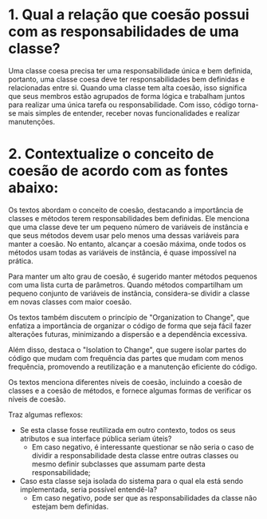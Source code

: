 # 1. Qual a relação que coesão possui com as responsabilidades de uma classe?

Uma classe coesa precisa ter uma responsabilidade única e bem definida, portanto, uma classe coesa deve ter responsabilidades bem definidas e relacionadas entre si. Quando uma classe tem alta coesão, isso significa que seus membros estão agrupados de forma lógica e trabalham juntos para realizar uma única tarefa ou responsabilidade. Com isso, código torna-se mais simples de entender, receber novas funcionalidades e realizar manutenções.

# 2. Contextualize o conceito de coesão de acordo com as fontes abaixo:

Os textos abordam o conceito de coesão, destacando a importância de classes e métodos terem responsabilidades bem definidas. Ele menciona que uma classe deve ter um pequeno número de variáveis de instância e que seus métodos devem usar pelo menos uma dessas variáveis para manter a coesão. No entanto, alcançar a coesão máxima, onde todos os métodos usam todas as variáveis de instância, é quase impossível na prática.

Para manter um alto grau de coesão, é sugerido manter métodos pequenos com uma lista curta de parâmetros. Quando métodos compartilham um pequeno conjunto de variáveis de instância, considera-se dividir a classe em novas classes com maior coesão.

Os textos também discutem o princípio de "Organization to Change", que enfatiza a importância de organizar o código de forma que seja fácil fazer alterações futuras, minimizando a dispersão e a dependência excessiva.

Além disso, destaca o "Isolation to Change", que sugere isolar partes do código que mudam com frequência das partes que mudam com menos frequência, promovendo a reutilização e a manutenção eficiente do código.

Os textos menciona diferentes níveis de coesão, incluindo a coesão de classes e a coesão de métodos, e fornece algumas formas de verificar os níveis de coesão. 

Traz algumas reflexos:

* Se esta classe fosse reutilizada em outro contexto, todos os seus atributos e sua
interface pública seriam úteis?
    * Em caso negativo, é interessante questionar se não seria o caso de dividir a responsabilidade desta classe entre outras classes ou mesmo definir subclasses que assumam parte desta responsabilidade;
* Caso esta classe seja isolada do sistema para o qual ela está sendo implementada, seria possível entendê-la?
    * Em caso negativo, pode ser que as responsabilidades da classe não
estejam bem definidas.
